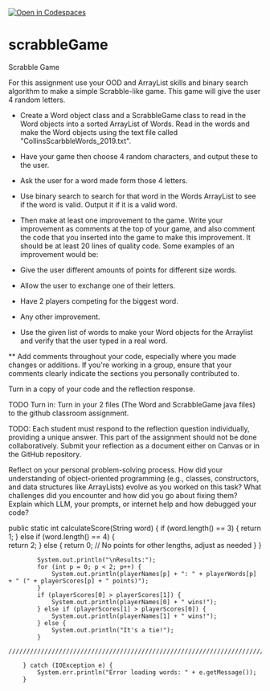 [![Open in Codespaces](https://classroom.github.com/assets/launch-codespace-2972f46106e565e64193e422d61a12cf1da4916b45550586e14ef0a7c637dd04.svg)](https://classroom.github.com/open-in-codespaces?assignment_repo_id=19881124)
# scrabbleGame

Scrabble Game 

For this assignment use your OOD and ArrayList skills and binary search algorithm to make a simple Scrabble-like game.  This game will give the user 4 random letters.  

* Create a Word object class and a ScrabbleGame class to read in the Word objects into a sorted ArrayList of Words. Read in the words and make the Word objects using the text file called "CollinsScarbbleWords_2019.txt".
* Have your game then choose 4 random characters, and output these to the user.
* Ask the user for a word made form those 4 letters.
* Use binary search to search for that word in the Words ArrayList to see if the word is valid. Output it if it is a valid word.
* Then make at least one improvement to the game.  Write your improvement as comments at the top of your game, and also comment the code that you inserted into the game to make this improvement.  It should be at least 20 lines of quality code. Some examples of an improvement would be:

* Give the user different amounts of points for different size words.
* Allow the user to exchange one of their letters.
* Have 2 players competing for the biggest word.
* Any other improvement.
* Use the given list of words to make your Word objects for the Arraylist and verify that the user typed in a real word.

** Add comments throughout your code, especially where you made changes or additions. If you're working in a group, ensure that your comments clearly indicate the sections you personally contributed to.

Turn in a copy of your code and the reflection response.

TODO Turn in: Turn in your 2 files (The Word and ScrabbleGame java files) to the github classroom assignment.

TODO: Each student must respond to the reflection question individually, providing a unique answer. This part of the assignment should not be done collaboratively. Submit your reflection as a document either on Canvas or in the GitHub repository.

Reflect on your personal problem-solving process. How did your understanding of object-oriented programming (e.g., classes, constructors, and data structures like ArrayLists) evolve as you worked on this task? What challenges did you encounter and how did you go about fixing them? Explain which LLM, your prompts, or internet help and how debugged your code?


public static int calculateScore(String word) { 
        if (word.length() == 3) {
            return 1;
        } else if (word.length() == 4) {            
            return 2;
        } else {
            return 0; // No points for other lengths, adjust as needed
        }
    } 



            System.out.println("\nResults:"); 
            for (int p = 0; p < 2; p++) {
                System.out.println(playerNames[p] + ": " + playerWords[p] + " (" + playerScores[p] + " points)");
            }
            if (playerScores[0] > playerScores[1]) {
                System.out.println(playerNames[0] + " wins!");
            } else if (playerScores[1] > playerScores[0]) {
                System.out.println(playerNames[1] + " wins!");
            } else {
                System.out.println("It's a tie!");
            } 
            /////////////////////////////////////////////////////////////////////////////////////////////////////

        } catch (IOException e) {
            System.err.println("Error loading words: " + e.getMessage());
        }